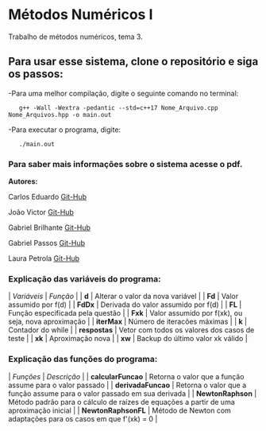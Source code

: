 # Métodos Numéricos I
Trabalho de métodos numéricos, tema 3.


## Para usar esse sistema, clone o repositório e siga os passos:

-Para uma melhor compilação, digite o seguinte comando no terminal:

       g++ -Wall -Wextra -pedantic --std=c++17 Nome_Arquivo.cpp Nome_Arquivos.hpp -o main.out

-Para executar o programa, digite:

       ./main.out

### Para saber mais informações sobre o sistema acesse o pdf.


**Autores:**

Carlos Eduardo [Git-Hub](https://github.com/Cadusantos27)

João Victor  [Git-Hub](https://github.com/jva411)

Gabriel Brilhante [Git-Hub](https://github.com/brilhante14) 

Gabriel Passos [Git-Hub](https://github.com/GabrielPassos25)

Laura Petrola [Git-Hub](https://github.com/petrolau)

### Explicação das variáveis do programa:
| *Variáveis*   | *Função*                                            |
| **d**         | Alterar o valor da nova variável                    | 
| **Fd**        | Valor assumido por f(d)                             |
| **FdDx**      | Derivada do valor assumido por f(d)                 |
| **FL**        | Função especificada pela questão                    |
| **Fxk**       | Valor assumido por f(xk), ou seja, nova aproximação |
| **iterMax**   | Número de iteracões máximas                         |
| **k**         | Contador do while                                   |
| **respostas** | Vetor com todos os valores dos casos de teste       |
| **xk**        | Aproximação nova                                    |
| **xw**        | Backup do último valor xk válido                    |

### Explicação das funções do programa:
| *Funções*   | *Descrição*                                            |
| **calcularFuncao**       | Retorna o valor que a função assume para o valor passado                               |
| **derivadaFuncao**       | Retorna o valor que a função assume para o valor passado em sua derivada               |
| **NewtonRaphson**        | Método padrão para o cálculo de raízes de equações a partir de uma aproximação inicial |
| **NewtonRaphsonFL**      | Método de Newton com adaptações para os casos em que f'(xk) = 0                        |